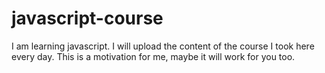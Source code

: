 # javascript-course
I am learning javascript. I will upload the content of the course I took here every day.
This is a motivation for me, maybe it will work for you too.
